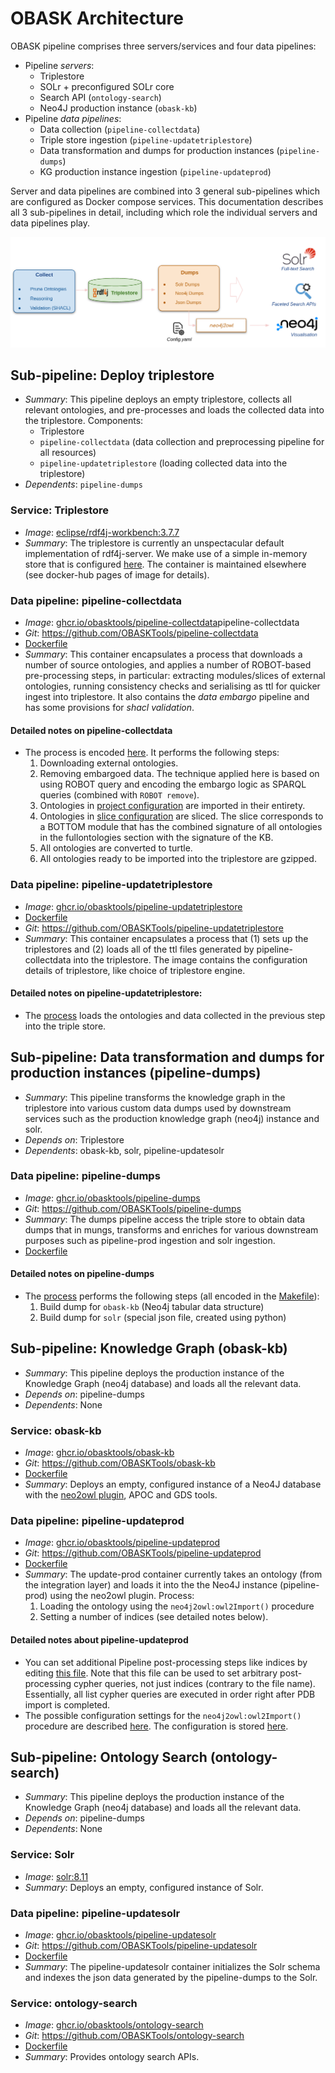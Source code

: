 # OBASK Architecture

OBASK pipeline comprises three servers/services and four data pipelines:

- Pipeline _servers_:
  - Triplestore
  - SOLr + preconfigured SOLr core
  - Search API (`ontology-search`)
  - Neo4J production instance (`obask-kb`)
- Pipeline _data pipelines_:
  - Data collection (`pipeline-collectdata`)
  - Triple store ingestion (`pipeline-updatetriplestore`)
  - Data transformation and dumps for production instances (`pipeline-dumps`)
  - KG production instance ingestion (`pipeline-updateprod`)

Server and data pipelines are combined into 3 general sub-pipelines which are configured as Docker compose services. This documentation describes all 3 sub-pipelines in detail, including which role the individual servers and data pipelines play.

![Pipeline Overview](pipeline-overview.png)

## Sub-pipeline: Deploy triplestore

- _Summary_: This pipeline deploys an empty triplestore, collects all relevant ontologies, and pre-processes and loads the collected data into the triplestore. Components:
  - Triplestore
  - `pipeline-collectdata` (data collection and preprocessing pipeline for all resources)
  - `pipeline-updatetriplestore` (loading collected data into the triplestore)
- _Dependents_: `pipeline-dumps`

### Service: Triplestore

- _Image_: [eclipse/rdf4j-workbench:3.7.7](https://hub.docker.com/layers/eclipse/rdf4j-workbench/3.7.7/images/sha256-9159994bed66044562524e0e65d6add466af54e37cd1f554db8a2d8d22cfbcbf?context=explore)
- _Summary_: The triplestore is currently an unspectacular default implementation of rdf4j-server. We make use of a simple in-memory store that is configured [here](https://github.com/OBASKTools/obask/blob/main/config/updatetriplestore/rdf4j.txt). The container is maintained elsewhere (see docker-hub pages of image for details).

### Data pipeline: pipeline-collectdata

- _Image_: [ghcr.io/obasktools/pipeline-collectdata](https://github.com/OBASKTools/pipeline-collectdata/pkgs/container/)pipeline-collectdata
- _Git_: https://github.com/OBASKTools/pipeline-collectdata
- [Dockerfile](https://github.com/OBASKTools/pipeline-collectdata/blob/master/Dockerfile)
- _Summary_: This container encapsulates a process that downloads a number of source ontologies, and applies a number of ROBOT-based pre-processing steps, in particular: extracting modules/slices of external ontologies, running consistency checks and serialising as ttl for quicker ingest into triplestore. It also contains the _data embargo_ pipeline and has some provisions for _shacl validation_.

#### Detailed notes on pipeline-collectdata

- The process is encoded [here](https://github.com/OBASKTools/pipeline-collectdata/blob/master/process.sh). It performs the following steps:
  1. Downloading external ontologies.
  1. Removing embargoed data. The technique applied here is based on using ROBOT query and encoding the embargo logic as SPARQL queries (combined with `ROBOT remove`).
  1. Ontologies in [project configuration](https://github.com/OBASKTools/obask/blob/main/config/collectdata/vfb_fullontologies.txt) are imported in their entirety.
  1. Ontologies in [slice configuration](https://github.com/OBASKTools/obask/blob/main/config/collectdata/vfb_slices.txt) are sliced. The slice corresponds to a BOTTOM module that has the combined signature of all ontologies in the fullontologies section with the signature of the KB.
  1. All ontologies are converted to turtle.
  1. All ontologies ready to be imported into the triplestore are gzipped.

### Data pipeline: pipeline-updatetriplestore

- _Image_: [ghcr.io/obasktools/pipeline-updatetriplestore](https://github.com/OBASKTools/pipeline-updatetriplestore/pkgs/container/pipeline-updatetriplestore)
- [Dockerfile](https://github.com/OBASKTools/pipeline-updatetriplestore/blob/master/Dockerfile)
- _Git_: https://github.com/OBASKTools/pipeline-updatetriplestore
- _Summary_: This container encapsulates a process that (1) sets up the triplestores and (2) loads all of the ttl files generated by pipeline-collectdata into the triplestore. The image contains the configuration details of triplestore, like choice of triplestore engine.

#### Detailed notes on pipeline-updatetriplestore:

- The [process](https://github.com/OBASKTools/pipeline-updatetriplestore/blob/master/process.sh) loads the ontologies and data collected in the previous step into the triple store.

## Sub-pipeline: Data transformation and dumps for production instances (pipeline-dumps)

- _Summary_: This pipeline transforms the knowledge graph in the triplestore into various custom data dumps used by downstream services such as the production knowledge graph (neo4j) instance and solr.
- _Depends on_: Triplestore
- _Dependents_: obask-kb, solr, pipeline-updatesolr

### Data pipeline: pipeline-dumps

- _Image_: [ghcr.io/obasktools/pipeline-dumps](https://github.com/OBASKTools/pipeline-dumps/pkgs/container/pipeline-dumps)
- _Git_: https://github.com/OBASKTools/pipeline-dumps
- _Summary_: The dumps pipeline access the triple store to obtain data dumps that in mungs, transforms and enriches for various downstream purposes such as pipeline-prod ingestion and solr ingestion.
- [Dockerfile](https://github.com/OBASKTools/pipeline-dumps/blob/master/Dockerfile)

#### Detailed notes on pipeline-dumps

- The [process](https://github.com/OBASKTools/pipeline-dumps/blob/master/process.sh) performs the following steps (all encoded in the [Makefile](https://github.com/OBASKTools/pipeline-dumps/blob/master/dumps.Makefile)):
  1. Build dump for `obask-kb` (Neo4j tabular data structure)
  1. Build dump for `solr` (special json file, created using python)

## Sub-pipeline: Knowledge Graph (obask-kb)

- _Summary_: This pipeline deploys the production instance of the Knowledge Graph (neo4j database) and loads all the relevant data.
- _Depends on_: pipeline-dumps
- _Dependents_: None

### Service: obask-kb

- _Image_: [ghcr.io/obasktools/obask-kb](https://github.com/OBASKTools/obask-kb/pkgs/container/obask-kb)
- _Git_: https://github.com/OBASKTools/obask-kb
- [Dockerfile](https://github.com/OBASKTools/obask-kb/blob/main/Dockerfile)
- _Summary_: Deploys an empty, configured instance of a Neo4J database with the [neo2owl plugin](https://github.com/VirtualFlyBrain/neo4j2owl), APOC and GDS tools.

### Data pipeline: pipeline-updateprod

- _Image_: [ghcr.io/obasktools/pipeline-updateprod](https://github.com/OBASKTools/pipeline-updateprod/pkgs/container/pipeline-updateprod)
- _Git_: https://github.com/OBASKTools/pipeline-updateprod
- [Dockerfile](https://github.com/OBASKTools/pipeline-updateprod/blob/master/Dockerfile)
- _Summary_: The update-prod container currently takes an ontology (from the integration layer) and loads it into the the Neo4J instance (pipeline-prod) using the neo2owl plugin. Process:
  1. Loading the ontology using the `neo4j2owl:owl2Import()` procedure
  1. Setting a number of indices (see detailed notes below).

#### Detailed notes about pipeline-updateprod

- You can set additional Pipeline post-processing steps like indices by editing [this file](https://github.com/OBASKTools/obask/blob/main/config/update-prod/pdb_set_indices.neo4j). Note that this file can be used to set arbitrary post-processing cypher queries, not just indices (contrary to the file name). Essentially, all list cypher queries are executed in order right after PDB import is completed.
- The possible configuration settings for the `neo4j2owl:owl2Import()` procedure are described [here](https://github.com/VirtualFlyBrain/neo4j2owl#configuration-of-neo4j2owl). The configuration is stored [here](https://github.com/OBASKTools/obask/blob/main/config/prod/neo4j2owl-config.yaml).

## Sub-pipeline: Ontology Search (ontology-search)

- _Summary_: This pipeline deploys the production instance of the Knowledge Graph (neo4j database) and loads all the relevant data.
- _Depends on_: pipeline-dumps
- _Dependents_: None

### Service: Solr

- _Image_: [solr:8.11](https://hub.docker.com/layers/library/solr/8.11/images/sha256-50130507d75ae35de3511e04fb80e5939d868499e6c8608fe8f7664e956dc69b?context=explore)
- _Summary_: Deploys an empty, configured instance of Solr.

### Data pipeline: pipeline-updatesolr

- _Image_: [ghcr.io/obasktools/pipeline-updatesolr](https://github.com/OBASKTools/pipeline-updatesolr/pkgs/container/pipeline-updatesolr)
- _Git_: https://github.com/OBASKTools/pipeline-updatesolr
- [Dockerfile](https://github.com/OBASKTools/pipeline-updatesolr/blob/main/Dockerfile)
- _Summary_: The pipeline-updatesolr container initializes the Solr schema and indexes the json data generated by the pipeline-dumps to the Solr.

### Service: ontology-search

- _Image_: [ghcr.io/obasktools/ontology-search](https://github.com/OBASKTools/ontology-search/pkgs/container/ontology-search)
- _Git_: https://github.com/OBASKTools/ontology-search
- [Dockerfile](https://github.com/OBASKTools/ontology-search/blob/main/api/Dockerfile)
- _Summary_: Provides ontology search APIs.